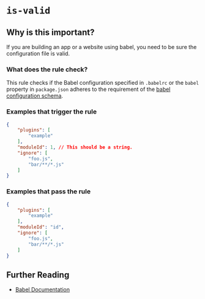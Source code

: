 # `is-valid`

## Why is this important?

If you are building an app or a website using babel, you
need to be sure the configuration file is valid.

### What does the rule check?

This rule checks if the Babel configuration specified in `.babelrc` or
the `babel` property in `package.json` adheres to the requirement of
the [babel configuration schema][babel config schema].

### Examples that **trigger** the rule

```json
{
    "plugins": [
        "example"
    ],
    "moduleId": 1, // This should be a string.
    "ignore": [
        "foo.js",
        "bar/**/*.js"
    ]
}
```

### Examples that **pass** the rule

```json
{
    "plugins": [
        "example"
    ],
    "moduleId": "id",
    "ignore": [
        "foo.js",
        "bar/**/*.js"
    ]
}

```

## Further Reading

* [Babel Documentation][babel documentation]

[babel config schema]: http://json.schemastore.org/babelrc
[babel documentation]: https://babeljs.io/docs/usage/babelrc/